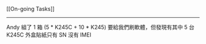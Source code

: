 [[On-going Tasks]]

---

Andy 組了 1 箱 (5 \* K245C + 10 \* K245) 
要給我們刷軟體，但發現有其中 5 台 K245C 外盒貼紙只有 SN 沒有 IMEI

